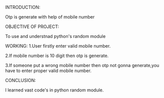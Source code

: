 INTRODUCTION:

Otp is generate with help of mobile number

OBJECTIVE OF PROJECT:

To use and understnad python's random module

WORKING:
1.User firstly enter valid mobile number.

2.If mobile number is 10 digit then otp is generate.

3.If someone put a wrong mobile number then otp not gonna generate,you have to enter proper valid mobile number.

CONCLUSION:

I learned vast code's in python random module.
​


